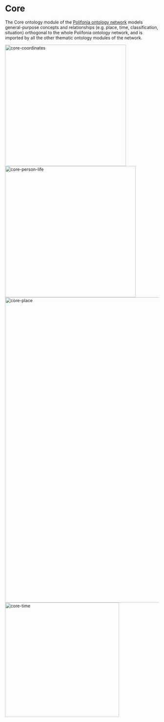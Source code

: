 # Core

The Core ontology module of the [Polifonia ontology network](https://github.com/polifonia-project/ontology-network) models general-purpose concepts and relationships (e.g. place, time, classification, situation) orthogonal to the whole Polifonia ontology network, and is imported by all the other thematic ontology modules of the network.


<img width="396" alt="core-coordinates" src="https://user-images.githubusercontent.com/44606644/140661885-49254955-2977-4953-b0f4-3cd7984ca456.png">
<img width="428" alt="core-person-life" src="https://user-images.githubusercontent.com/44606644/140661888-3732fcc0-c214-4145-976f-36051c94b6a7.png">
<img width="996" alt="core-place" src="https://user-images.githubusercontent.com/44606644/140661890-2fb3d066-0be8-4f1e-bfd1-617cf2126889.png">
<img width="373" alt="core-time" src="https://user-images.githubusercontent.com/44606644/140661892-82b81d73-1c06-41ff-88ab-dd6a05c60181.png">
